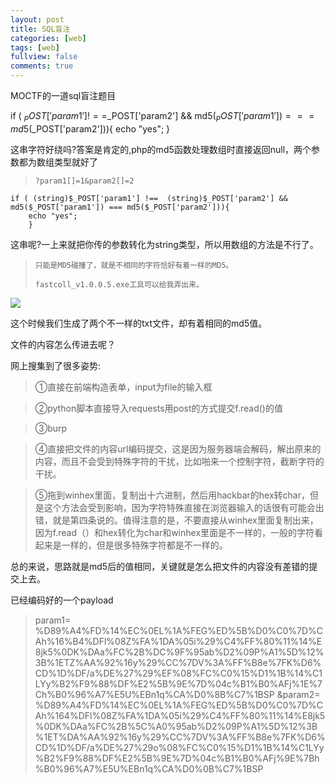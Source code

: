 ```yaml
---
layout: post
title: SQL盲注
categories: [web]
tags: [web]
fullview: false
comments: true
---
```


MOCTF的一道sql盲注题目  
  
if ( $_POST['param1'] !==$_POST['param2'] && md5($_POST['param1']) === md5($_POST['param2'])){
    echo "yes";
        }  



这串字符好绕吗?答案是肯定的,php的md5函数处理数组时直接返回null，两个参数都为数组类型就好了  
>     ?param1[]=1&param2[]=2  

    if ( (string)$_POST['param1'] !==  (string)$_POST['param2'] && md5($_POST['param1']) === md5($_POST['param2'])){
        echo "yes";
        }  

这串呢?一上来就把你传的参数转化为string类型，所以用数组的方法是不行了。  

>     只能是MD5碰撞了，就是不相同的字符恰好有着一样的MD5。   
>     
>     fastcoll_v1.0.0.5.exe工具可以给我弄出来。  
>     
  
 ![](https://i.imgur.com/qzHfHxS.png) 
  
这个时候我们生成了两个不一样的txt文件，却有着相同的md5值。  

文件的内容怎么传进去呢？  

网上搜集到了很多姿势:  

>①直接在前端构造表单，input为file的输入框  

>②python脚本直接导入requests用post的方式提交f.read()的值  

>③burp  

>④直接把文件的内容url编码提交，这是因为服务器端会解码，解出原来的内容，而且不会受到特殊字符的干扰，比如啪来一个控制字符，截断字符的干扰。  

>⑤拖到winhex里面，复制出十六进制，然后用hackbar的hex转char，但是这个方法会受到影响，因为字符特殊直接在浏览器输入的话很有可能会出错，就是第四条说的。值得注意的是，不要直接从winhex里面复制出来，因为f.read（）和hex转化为char和winhex里面是不一样的，一般的字符看起来是一样的，但是很多特殊字符都是不一样的。  

总的来说，思路就是md5后的值相同，关键就是怎么把文件的内容没有差错的提交上去。  

已经编码好的一个payload
  
  

>param1=
%D89%A4%FD%14%EC%0EL%1A%FEG%ED%5B%D0%C0%7D%CAh%16%B4%DFl%08Z%FA%1DA%05i%29%C4%FF%80%11%14%E8jk5%0DK%DAa%FC%2B%DC%9F%95ab%D2%09P%A1%5D%12%3B%1ETZ%AA%92%16y%29%CC%7DV%3A%FF%B8e%7FK%D6%CD%1D%DF/a%DE%27%29%EF%08%FC%C0%15%D1%1B%14%C1LYy%B2%F9%88%DF%E2%5B%9E%7D%04c%B1%B0%AFj%1E%7Ch%B0%96%A7%E5U%EBn1q%CA%D0%8B%C7%1BSP
&param2=
%D89%A4%FD%14%EC%0EL%1A%FEG%ED%5B%D0%C0%7D%CAh%164%DFl%08Z%FA%1DA%05i%29%C4%FF%80%11%14%E8jk5%0DK%DAa%FC%2B%5C%A0%95ab%D2%09P%A1%5D%12%3B%1ET%DA%AA%92%16y%29%CC%7DV%3A%FF%B8e%7FK%D6%CD%1D%DF/a%DE%27%29o%08%FC%C0%15%D1%1B%14%C1LYy%B2%F9%88%DF%E2%5B%9E%7D%04c%B1%B0%AFj%9E%7Bh%B0%96%A7%E5U%EBn1q%CA%D0%0B%C7%1BSP
